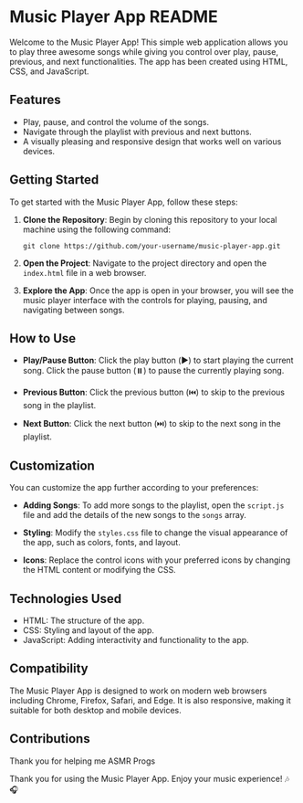 # Music Player App README

Welcome to the Music Player App! This simple web application allows you to play three awesome songs while giving you control over play, pause, previous, and next functionalities. The app has been created using HTML, CSS, and JavaScript.

## Features

- Play, pause, and control the volume of the songs.
- Navigate through the playlist with previous and next buttons.
- A visually pleasing and responsive design that works well on various devices.

## Getting Started

To get started with the Music Player App, follow these steps:

1. **Clone the Repository**: Begin by cloning this repository to your local machine using the following command:

   ```
   git clone https://github.com/your-username/music-player-app.git
   ```

2. **Open the Project**: Navigate to the project directory and open the `index.html` file in a web browser.

3. **Explore the App**: Once the app is open in your browser, you will see the music player interface with the controls for playing, pausing, and navigating between songs.

## How to Use

- **Play/Pause Button**: Click the play button (▶️) to start playing the current song. Click the pause button (⏸️) to pause the currently playing song.

- **Previous Button**: Click the previous button (⏮️) to skip to the previous song in the playlist.

- **Next Button**: Click the next button (⏭️) to skip to the next song in the playlist.

## Customization

You can customize the app further according to your preferences:

- **Adding Songs**: To add more songs to the playlist, open the `script.js` file and add the details of the new songs to the `songs` array.

- **Styling**: Modify the `styles.css` file to change the visual appearance of the app, such as colors, fonts, and layout.

- **Icons**: Replace the control icons with your preferred icons by changing the HTML content or modifying the CSS.

## Technologies Used

- HTML: The structure of the app.
- CSS: Styling and layout of the app.
- JavaScript: Adding interactivity and functionality to the app.

## Compatibility

The Music Player App is designed to work on modern web browsers including Chrome, Firefox, Safari, and Edge. It is also responsive, making it suitable for both desktop and mobile devices.

## Contributions 

Thank you for helping me ASMR Progs


Thank you for using the Music Player App. Enjoy your music experience! 🎶🎧

